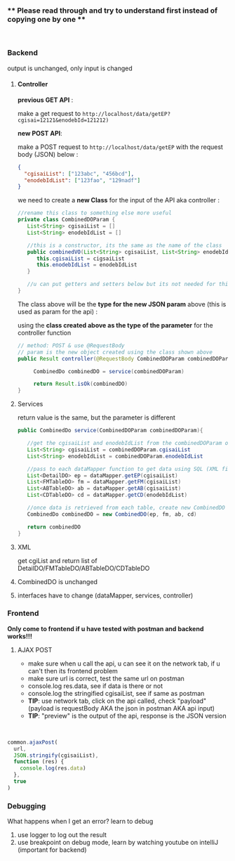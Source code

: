 ### \*\* **Please read through and try to understand first instead of copying one by one** \*\*

&nbsp;

### Backend

output is unchanged, only input is changed

1. #### Controller

   **previous GET API** :

   make a get request to `http://localhost/data/getEP?cgisai=12121&enodebId=121212)`

   **new POST API**:

   make a POST request to `http://localhost/data/getEP` with the request body (JSON) below :

   ```json
   {
     "cgisaiList": ["123abc", "456bcd"],
     "enodebIdList": ["123fao", "129nadf"]
   }
   ```

   we need to create a **new Class** for the input of the API aka controller :

   ```java
   //rename this class to something else more useful
   private class CombinedDOParam {
      List<String> cgisaiList = []
      List<String> enodebIdList = []

      //this is a constructor, its the same as the name of the class
      public combinedVO(List<String> cgisaiList, List<String> enodebIdList){
         this.cgisaiList = cigsaiList
         this.enodebIdList = enodebIdList
      }

      //u can put getters and setters below but its not needed for this feature
   }

   ```

   The class above will be the **type for the new JSON param** above (this is used as param for the api) :

   using the **class created above as the type of the parameter** for the controller function

   ```java
   // method: POST & use @RequestBody
   // param is the new object created using the class shown above
   public Result controller(@RequestBody CombinedDOParam combinedDOParam){

        CombinedDo combinedDO = service(combinedDOParam)

        return Result.isOk(combinedDO)
   }
   ```

2. Services

   return value is the same, but the parameter is different

   ```java
   public CombinedDo service(CombinedDOParam combinedDOParam){

      //get the cgisaiList and enodebIdList from the combinedDOParam object
      List<String> cgisaiList = combinedDOParam.cgisaiList
      List<String> enodebIdList = combinedDOParam.enodebIdList

      //pass to each dataMapper function to get data using SQL (XML file)
      List<DetailDO> ep = dataMapper.getEP(cgisaiList)
      List<FMTableDO> fm = dataMapper.getFM(cgisaiList)
      List<ABTableDO> ab = dataMapper.getAB(cgisaiList)
      List<CDTableDO> cd = dataMapper.getCD(enodebIdList)

      //once data is retrieved from each table, create new CombinedDO object
      CombinedDo combinedDO = new CombinedDO(ep, fm, ab, cd)

      return combinedDO
   }
   ```

3. XML

   get cgiList and return list of DetailDO/FMTableDO/ABTableDO/CDTableDO

4. CombinedDO is unchanged

5. interfaces have to change (dataMapper, services, controller)

### Frontend

**Only come to frontend if u have tested with postman and backend works!!!**

1. AJAX POST

   - make sure when u call the api, u can see it on the network tab, if u can't then its frontend problem
   - make sure url is correct, test the same url on postman
   - console.log res.data, see if data is there or not
   - console.log the stringified cgisaiList, see if same as postman
   - **TIP**: use network tab, click on the api called, check "payload" (payload is requestBody AKA the json in postman AKA api input)
   - **TIP**: "preview" is the output of the api, response is the JSON version

&nbsp;

```js
common.ajaxPost(
  url,
  JSON.stringify(cgisaiList),
  function (res) {
    console.log(res.data)
  },
  true
)
```

### Debugging

What happens when I get an error? learn to debug

1. use logger to log out the result
2. use breakpoint on debug mode, learn by watching youtube on intelliJ (important for backend)

